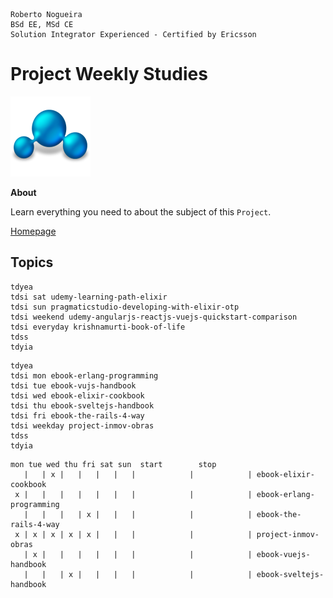 ```
Roberto Nogueira  
BSd EE, MSd CE
Solution Integrator Experienced - Certified by Ericsson
```
# Project Weekly Studies

![project image](images/project.png)

**About**

Learn everything you need to about the subject of this `Project`.

[Homepage](https://project.com)

## Topics
```
tdyea
tdsi sat udemy-learning-path-elixir
tdsi sun pragmaticstudio-developing-with-elixir-otp
tdsi weekend udemy-angularjs-reactjs-vuejs-quickstart-comparison
tdsi everyday krishnamurti-book-of-life
tdss
tdyia
```
```
tdyea
tdsi mon ebook-erlang-programming
tdsi tue ebook-vujs-handbook
tdsi wed ebook-elixir-cookbook
tdsi thu ebook-sveltejs-handbook
tdsi fri ebook-the-rails-4-way
tdsi weekday project-inmov-obras
tdss
tdyia

```
```
mon tue wed thu fri sat sun  start        stop
   |   | x |   |   |   |   |            |            | ebook-elixir-cookbook
 x |   |   |   |   |   |   |            |            | ebook-erlang-programming
   |   |   |   | x |   |   |            |            | ebook-the-rails-4-way
 x | x | x | x | x |   |   |            |            | project-inmov-obras
   | x |   |   |   |   |   |            |            | ebook-vuejs-handbook
   |   |   | x |   |   |   |            |            | ebook-sveltejs-handbook
 ```
